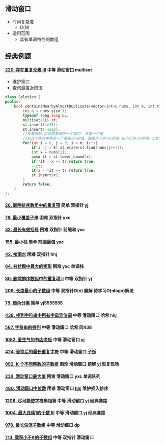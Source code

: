 ## 滑动窗口

-   时间复杂度
    -   $O(N)$
-   适用范围
    -   具有单调特性的数组

## 经典例题

#### [220. 存在重复元素 III](https://leetcode-cn.com/problems/contains-duplicate-iii/) 中等 滑动窗口 multiset

-   维护窗口
-   查询最接近的值

```cpp
class Solution {
public:
    bool containsNearbyAlmostDuplicate(vector<int>& nums, int k, int t) {
        int n = nums.size();
        typedef long long LL;
        multiset<LL> st;
        st.insert(1e18);
        st.insert(-1e18);
        //距离限制 就是需要维护一个窗口  枚举一个值
        //从这个集合中挑选一个最接近x的值，就是大于等于x的值 和小于等于x的值 二者之一
        for(int i = 0, j = 0; i < n; i++){
            if(i -j > k) st.erase(st.find(nums[j++]));
            int x = nums[i];
            auto it = st.lower_bound(x);
            if(*it - x <= t) return true;
            --it;
            if(x - *it <= t) return true;
            st.insert(x);
        }
        return false;
    }
};
```

#### [26. 删除排序数组中的重复项](https://leetcode-cn.com/problems/remove-duplicates-from-sorted-array/) 简单 双指针 yj

#### [76. 最小覆盖子串](https://leetcode-cn.com/problems/minimum-window-substring/) 困难 双指针 yxc

#### [32. 最长有效括号](https://leetcode-cn.com/problems/longest-valid-parentheses/) 困难 双指针 前缀和 yxc

#### [155. 最小栈](https://leetcode-cn.com/problems/min-stack/) 简单 前缀最值 yxc

#### [42. 接雨水](https://leetcode-cn.com/problems/trapping-rain-water/) 困难 双指针 hhj

#### [84. 柱状图中最大的矩形](https://leetcode-cn.com/problems/largest-rectangle-in-histogram/) 困难 yxc 单调栈

#### [80. 删除排序数组中的重复项 II](https://leetcode-cn.com/problems/remove-duplicates-from-sorted-array-ii/) 中等 双指针 yj 

#### [209. 长度最小的子数组](https://leetcode-cn.com/problems/minimum-size-subarray-sum/) 中等 双指针O(n) 题解 待学习O(nlogn)解法 

#### [75. 颜色分类](https://leetcode-cn.com/problems/sort-colors/) 简单 yj5555555

#### [438. 找到字符串中所有字母异位词](https://leetcode-cn.com/problems/find-all-anagrams-in-a-string/) 中等 滑动窗口 哈希 hhj

#### [567. 字符串的排列](https://leetcode-cn.com/problems/permutation-in-string/) 中等 滑动窗口 哈希 同438 

#### [1052. 爱生气的书店老板](https://leetcode-cn.com/problems/grumpy-bookstore-owner/) 中等 滑动窗口 yj

#### [424. 替换后的最长重复字符](https://leetcode-cn.com/problems/longest-repeating-character-replacement/) 中等 滑动窗口 [子烁](https://space.bilibili.com/59546029/video)

#### [992. K 个不同整数的子数组](https://leetcode-cn.com/problems/subarrays-with-k-different-integers/) 困难 滑动窗口 题解 yj 恢复现场

#### [239. 滑动窗口最大值](https://leetcode-cn.com/problems/sliding-window-maximum/) 困难 滑动窗口 yxc 单调队列

#### [480. 滑动窗口中位数](https://leetcode-cn.com/problems/sliding-window-median/) 困难 滑动窗口 [hhj](https://www.bilibili.com/video/av31472842?from=search&seid=5153648314809721738) 维护插入排序

#### [1208. 尽可能使字符串相等](https://leetcode-cn.com/problems/get-equal-substrings-within-budget/) 中等 滑动窗口 yj 经典套路

#### [1004. 最大连续1的个数 III](https://leetcode-cn.com/problems/max-consecutive-ones-iii/) 中等 滑动窗口 yj 经典套路

#### [978. 最长湍流子数组](https://leetcode-cn.com/problems/longest-turbulent-subarray/) 中等 滑动窗口 dp

#### [713. 乘积小于K的子数组](https://leetcode-cn.com/problems/subarray-product-less-than-k/) 中等 双指针 滑动窗口



